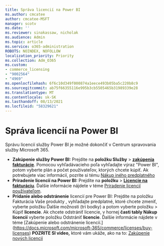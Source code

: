 ```yaml
---
title: Správa licencií na Power BI
ms.author: cmcatee
author: cmcatee-MSFT
manager: scotv
ms.date: ''
ms.reviewer: sinakassaw, nicholak
ms.audience: Admin
ms.topic: article
ms.service: o365-administration
ROBOTS: NOINDEX, NOFOLLOW
localization_priority: Priority
ms.collection: Adm_O365
ms.custom:
- commerce_licensing
- "9002564"
- "4969"
ms.openlocfilehash: 6f6c10d349f000874a1eece493b05ba5c220b8c9
ms.sourcegitcommit: ab75f66355116e995b3cb5505465b31989339e28
ms.translationtype: MT
ms.contentlocale: sk-SK
ms.lasthandoff: 08/13/2021
ms.locfileid: "58329621"
---
```

# <a name="power-bi-license-management"></a>Správa licencií na Power BI

Správu licencií služby Power BI je možné dokončiť v Centrum spravovania služby Microsoft 365.

- **Zakúpenie služby Power BI:** Prejdite na **položku Služby** \> **[zakúpenia fakturácie](https://go.microsoft.com/fwlink/p/?linkid=868433)**. Pomocou vyhľadávacieho poľa vyhľadajte výraz "Power BI", potom vyberte plán a počet používateľov, ktorých chcete kúpiť. Ak potrebujete viac informácií, pozrite si tému [Nákup iného predplatného](https://docs.microsoft.com/microsoft-365/commerce/try-or-buy-microsoft-365#buy-a-different-subscription)
- **Priradenie licencií na Power BI:** Prejdite na **položku**  >  **[Licencie na fakturáciu](https://go.microsoft.com/fwlink/p/?linkid=842264)**. Ďalšie informácie nájdete v téme [Priradenie licencií používateľom](https://docs.microsoft.com/microsoft-365/admin/manage/assign-licenses-to-users).
- **Pridanie alebo odstránenie** licencií pre Power BI: Prejdite na položku Fakturácia Vaše produkty , vyhľadajte predplatné, ktoré chcete zmeniť, vyberte položku Ďalšie možnosti (tri bodky) a potom vyberte položku  >  **[](https://go.microsoft.com/fwlink/p/?linkid=842054)** Kúpiť **licencie**.  Ak chcete odstrániť licencie, v hornej **časti tably Nákup licencií** vyberte položku Odstrániť **licencie**. Ďalšie informácie nájdete v téme [Zakúpenie alebo odstránenie licencií.\](https://docs.microsoft.com/microsoft-365/commerce/licenses/buy-licenses)
**POZRITE SI video,** ktoré vám ukáže, ako na to: [Zakúpenie nových licencií](https://go.microsoft.com/fwlink/p/?linkid=2154857)